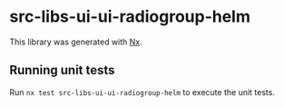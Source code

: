 # src-libs-ui-ui-radiogroup-helm

This library was generated with [Nx](https://nx.dev).


## Running unit tests

Run `nx test src-libs-ui-ui-radiogroup-helm` to execute the unit tests.

